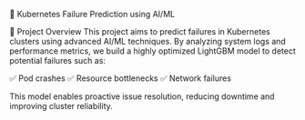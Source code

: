 🚀 Kubernetes Failure Prediction using AI/ML

📌 Project Overview
This project aims to predict failures in Kubernetes clusters using advanced AI/ML techniques. By analyzing system logs and performance metrics, we build a highly optimized LightGBM model to detect potential failures such as:

✅ Pod crashes
✅ Resource bottlenecks
✅ Network failures

This model enables proactive issue resolution, reducing downtime and improving cluster reliability.
